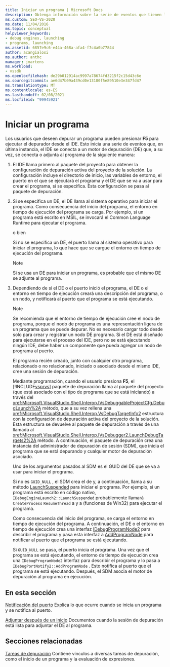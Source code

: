 ```yaml
---
title: Iniciar un programa | Microsoft Docs
description: Obtenga información sobre la serie de eventos que tienen lugar al depurar un programa con F5 para ejecutar el depurador desde el IDE.
ms.custom: SEO-VS-2020
ms.date: 11/04/2016
ms.topic: conceptual
helpviewer_keywords:
- debug engines, launching
- programs, launching
ms.assetid: 6857e9c6-e44a-468a-afa4-f7c4a0b77844
author: acangialosi
ms.author: anthc
manager: jmartens
ms.workload:
- vssdk
ms.openlocfilehash: de29b012914ac9997a78674fd3215f2c15d43c6e
ms.sourcegitcommit: ae6d47b09a439cd0e13180f5e89510e3e347fd47
ms.translationtype: MT
ms.contentlocale: es-ES
ms.lasthandoff: 02/08/2021
ms.locfileid: "99945921"
---
```

# <a name="launch-a-program"></a>Iniciar un programa
Los usuarios que deseen depurar un programa pueden presionar **F5** para ejecutar el depurador desde el IDE. Esto inicia una serie de eventos que, en última instancia, el IDE se conecta a un motor de depuración (DE) que, a su vez, se conecta o adjunta al programa de la siguiente manera:

1. El IDE llama primero al paquete del proyecto para obtener la configuración de depuración activa del proyecto de la solución. La configuración incluye el directorio de inicio, las variables de entorno, el puerto en el que se ejecutará el programa y el DE que se va a usar para crear el programa, si se especifica. Esta configuración se pasa al paquete de depuración.

2. Si se especifica un DE, el DE llama al sistema operativo para iniciar el programa. Como consecuencia del inicio del programa, el entorno en tiempo de ejecución del programa se carga. Por ejemplo, si un programa está escrito en MSIL, se invocará el Common Language Runtime para ejecutar el programa.

    o bien

    Si no se especifica un DE, el puerto llama al sistema operativo para iniciar el programa, lo que hace que se cargue el entorno en tiempo de ejecución del programa.

   > [!NOTE]
   > Si se usa un DE para iniciar un programa, es probable que el mismo DE se adjunte al programa.

3. Dependiendo de si el DE o el puerto inició el programa, el DE o el entorno en tiempo de ejecución creará una descripción del programa, o un nodo, y notificará al puerto que el programa se está ejecutando.

   > [!NOTE]
   > Se recomienda que el entorno de tiempo de ejecución cree el nodo de programa, porque el nodo de programa es una representación ligera de un programa que se puede depurar. No es necesario cargar todo desde solo para crear y registrar un nodo DE programa. Si el DE está diseñado para ejecutarse en el proceso del IDE, pero no se está ejecutando ningún IDE, debe haber un componente que pueda agregar un nodo de programa al puerto.

   El programa recién creado, junto con cualquier otro programa, relacionado o no relacionado, iniciado o asociado desde el mismo IDE, cree una sesión de depuración.

   Mediante programación, cuando el usuario presiona **F5**, el [!INCLUDE[vsprvs](../../code-quality/includes/vsprvs_md.md)] paquete de depuración llama al paquete del proyecto (que está asociado con el tipo de programa que se está iniciando) a través del <xref:Microsoft.VisualStudio.Shell.Interop.IVsDebuggableProjectCfg.DebugLaunch%2A> método, que a su vez rellena una <xref:Microsoft.VisualStudio.Shell.Interop.VsDebugTargetInfo2> estructura con la configuración de depuración activa del proyecto de la solución. Esta estructura se devuelve al paquete de depuración a través de una llamada al <xref:Microsoft.VisualStudio.Shell.Interop.IVsDebugger2.LaunchDebugTargets2%2A> método. A continuación, el paquete de depuración crea una instancia del administrador de depuración de sesión (SDM), que inicia el programa que se está depurando y cualquier motor de depuración asociado.

   Uno de los argumentos pasados al SDM es el GUID del DE que se va a usar para iniciar el programa.

   Si no es `GUID_NULL` , el SDM crea el de y, a continuación, llama a su método [LaunchSuspended](../../extensibility/debugger/reference/idebugenginelaunch2-launchsuspended.md) para iniciar el programa. Por ejemplo, si un programa está escrito en código nativo, `IDebugEngineLaunch2::LaunchSuspended` probablemente llamará `CreateProcess` `ResumeThread` a y a (funciones de Win32) para ejecutar el programa.

   Como consecuencia del inicio del programa, se carga el entorno en tiempo de ejecución del programa. A continuación, el DE o el entorno en tiempo de ejecución crea una interfaz [IDebugProgramNode2](../../extensibility/debugger/reference/idebugprogramnode2.md) para describir el programa y pasa esta interfaz a [AddProgramNode](../../extensibility/debugger/reference/idebugportnotify2-addprogramnode.md) para notificar al puerto que el programa se está ejecutando.

   Si `GUID_NULL` se pasa, el puerto inicia el programa. Una vez que el programa se está ejecutando, el entorno de tiempo de ejecución crea una `IDebugProgramNode2` interfaz para describir el programa y lo pasa a `IDebugPortNotify2::AddProgramNode` . Esto notifica al puerto que el programa se está ejecutando. Después, el SDM asocia el motor de depuración al programa en ejecución.

## <a name="in-this-section"></a>En esta sección
 [Notificación del puerto](../../extensibility/debugger/notifying-the-port.md) Explica lo que ocurre cuando se inicia un programa y se notifica al puerto.

 [Adjuntar después de un inicio](../../extensibility/debugger/attaching-after-a-launch.md) Documentos cuando la sesión de depuración está lista para adjuntar el DE al programa.

## <a name="related-sections"></a>Secciones relacionadas
 [Tareas de depuración](../../extensibility/debugger/debugging-tasks.md) Contiene vínculos a diversas tareas de depuración, como el inicio de un programa y la evaluación de expresiones.

